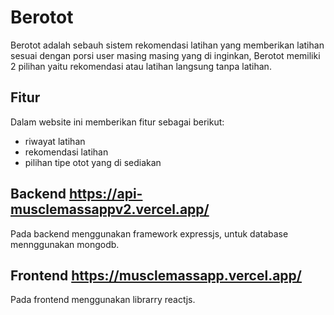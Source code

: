# Berotot

Berotot adalah sebauh sistem rekomendasi latihan yang memberikan latihan sesuai dengan porsi user masing masing yang di inginkan, Berotot memiliki 2 pilihan yaitu rekomendasi atau latihan langsung tanpa latihan.

## Fitur
Dalam website ini memberikan fitur sebagai berikut:
- riwayat latihan
- rekomendasi latihan
- pilihan tipe otot yang di sediakan

## Backend https://api-musclemassappv2.vercel.app/
Pada backend menggunakan framework expressjs, untuk database mennggunakan mongodb.

## Frontend https://musclemassapp.vercel.app/
Pada frontend menggunakan librarry reactjs.
